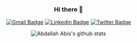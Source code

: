 <div align="center">
  
  ### Hi there 👋   
</div>

<div align="center">
  
  [![Gmail Badge](http://img.shields.io/badge/-haddan.reda.net@gmail.com-white?style=flat-square&logo=Gmail&logoColor=red&link=mailto:haddan.reda.net@gmail.com)](mailto:haddan.reda.net@gmail.com)
  [![Linkedin Badge](http://img.shields.io/badge/-Connect_with_R3da-white?style=flat-square&logo=Linkedin&logoColor=blue&link=https://www.linkedin.com/in/reda-haddan-7b3891209/)](https://www.linkedin.com/in/reda-haddan-7b3891209/)
  [![Twitter Badge](http://img.shields.io/badge/-follow_me_@RedaHaddan-white?style=flat-square&logo=Twitter&logoColor=blue&link=https://twitter.com/RedaHaddan)](https://twitter.com/RedaHaddan)
  
</div>

<div align="center">
  
  ![Abdallah Abis's github stats](https://github-readme-stats.vercel.app/api?username=AbdallahAbis&count_private=true&show_icons=true&theme=dark)
  
</div>
<!--
**AbdallahAbis/AbdallahAbis** is a ✨ _special_ ✨ repository because its `README.md` (this file) appears on your GitHub profile.

Here are some ideas to get you started:

- 🔭 I’m currently working on ...
- 🌱 I’m currently learning ...
- 👯 I’m looking to collaborate on ...
- 🤔 I’m looking for help with ...
- 💬 Ask me about ...
- 📫 How to reach me: ...
- 😄 Pronouns: ...
- ⚡ Fun fact: ...
-->
